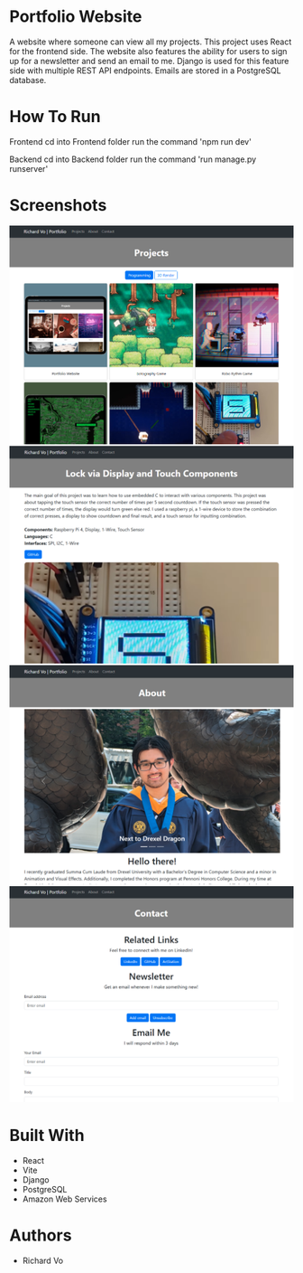 # Portfolio Website
A website where someone can view all my projects. 
This project uses React for the frontend side.
The website also features the ability for users to sign up for a newsletter and send an email to me.
Django is used for this feature side with multiple REST API endpoints.
Emails are stored in a PostgreSQL database.

# How To Run
Frontend
cd into Frontend folder
run the command 'npm run dev'

Backend
cd into Backend folder
run the command 'run manage.py runserver'

# Screenshots
![alt text](Images/Front.png)
![alt text](Images/Page.png)
![alt text](Images/About.png)
![alt text](Images/Contact.png)

# Built With
* React
* Vite
* Django
* PostgreSQL
* Amazon Web Services

# Authors
* Richard Vo
